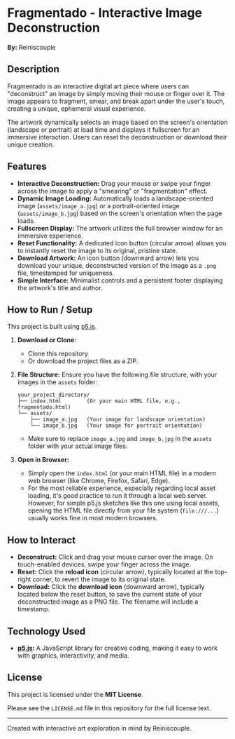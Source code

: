 # Fragmentado - Interactive Image Deconstruction

**By:** Reiniscouple

## Description

Fragmentado is an interactive digital art piece where users can "deconstruct" an image by simply moving their mouse or finger over it. The image appears to fragment, smear, and break apart under the user's touch, creating a unique, ephemeral visual experience. 

The artwork dynamically selects an image based on the screen's orientation (landscape or portrait) at load time and displays it fullscreen for an immersive interaction. Users can reset the deconstruction or download their unique creation.

## Features

* **Interactive Deconstruction:** Drag your mouse or swipe your finger across the image to apply a "smearing" or "fragmentation" effect.
* **Dynamic Image Loading:** Automatically loads a landscape-oriented image (`assets/image_a.jpg`) or a portrait-oriented image (`assets/image_b.jpg`) based on the screen's orientation when the page loads.
* **Fullscreen Display:** The artwork utilizes the full browser window for an immersive experience.
* **Reset Functionality:** A dedicated icon button (circular arrow) allows you to instantly reset the image to its original, pristine state.
* **Download Artwork:** An icon button (downward arrow) lets you download your unique, deconstructed version of the image as a `.png` file, timestamped for uniqueness.
* **Simple Interface:** Minimalist controls and a persistent footer displaying the artwork's title and author.

## How to Run / Setup

This project is built using [p5.js](https://p5js.org/).

1.  **Download or Clone:**
    * Clone this repository
    * Or download the project files as a ZIP.

2.  **File Structure:**
    Ensure you have the following file structure, with your images in the `assets` folder:
    ```
    your_project_directory/
    ├── index.html        (Or your main HTML file, e.g., fragmentado.html)
    └── assets/
        ├── image_a.jpg   (Your image for landscape orientation)
        └── image_b.jpg   (Your image for portrait orientation)
    ```
    * Make sure to replace `image_a.jpg` and `image_b.jpg` in the `assets` folder with your actual image files.

3.  **Open in Browser:**
    * Simply open the `index.html` (or your main HTML file) in a modern web browser (like Chrome, Firefox, Safari, Edge).
    * For the most reliable experience, especially regarding local asset loading, it's good practice to run it through a local web server. However, for simple p5.js sketches like this one using local assets, opening the HTML file directly from your file system (`file:///...`) usually works fine in most modern browsers.

## How to Interact

* **Deconstruct:** Click and drag your mouse cursor over the image. On touch-enabled devices, swipe your finger across the image.
* **Reset:** Click the **reload icon** (circular arrow), typically located at the top-right corner, to revert the image to its original state.
* **Download:** Click the **download icon** (downward arrow), typically located below the reset button, to save the current state of your deconstructed image as a PNG file. The filename will include a timestamp.

## Technology Used

* **[p5.js](https://p5js.org/):** A JavaScript library for creative coding, making it easy to work with graphics, interactivity, and media.

## License

This project is licensed under the **MIT License**.

Please see the `LICENSE.md` file in this repository for the full license text.

---

Created with interactive art exploration in mind by Reiniscouple.
